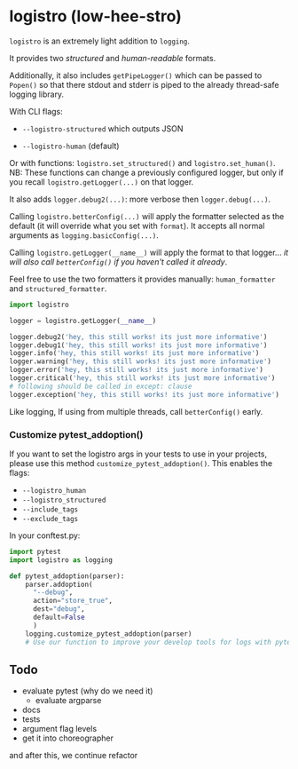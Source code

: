 # **logistro (low-hee-stro)**

`logistro` is an extremely light addition to `logging`.

It provides two *structured* and *human-readable* formats.

Additionally, it also includes `getPipeLogger()` which can be passed to `Popen()`
so that there stdout and stderr is piped to the already thread-safe logging
library.

With CLI flags:

* `--logistro-structured` which outputs JSON

* `--logistro-human` (default)

Or with functions: `logistro.set_structured()` and `logistro.set_human()`.
NB: These functions can change a previously configured logger, but only
if you recall `logistro.getLogger(...)` on that logger.

It also adds `logger.debug2(...)`: more verbose then `logger.debug(...)`.

Calling `logistro.betterConfig(...)` will apply the formatter selected
as the default (it will override what you set with `format`). It accepts
all normal arguments as `logging.basicConfig(...)`.

Calling `logistro.getLogger(__name__)` will apply the format to that logger...
*it will also call `betterConfig()` if you haven't called it already*.

Feel free to use the two formatters it provides manually: `human_formatter` and
`structured_formatter`.

```python
import logistro

logger = logistro.getLogger(__name__)

logger.debug2('hey, this still works! its just more informative')
logger.debug1('hey, this still works! its just more informative')
logger.info('hey, this still works! its just more informative')
logger.warning('hey, this still works! its just more informative')
logger.error('hey, this still works! its just more informative')
logger.critical('hey, this still works! its just more informative')
# following should be called in except: clause
logger.exception('hey, this still works! its just more informative')
```

Like logging, If using from multiple threads, call `betterConfig()` early.

### **Customize pytest_addoption()**

If you want to set the logistro args in your tests to use in your projects,
please use this method `customize_pytest_addoption()`. This enables the flags:

* `--logistro_human`
* `--logistro_structured`
* `--include_tags`
* `--exclude_tags`

In your conftest.py:

```python
import pytest
import logistro as logging

def pytest_addoption(parser):
    parser.addoption(
      "--debug",
      action="store_true",
      dest="debug",
      default=False
      )
    logging.customize_pytest_addoption(parser)
    # Use our function to improve your develop tools for logs with pytest
```

## Todo

* evaluate pytest (why do we need it)
  * evaluate argparse
* docs
* tests
* argument flag levels
* get it into choreographer

and after this, we continue refactor
